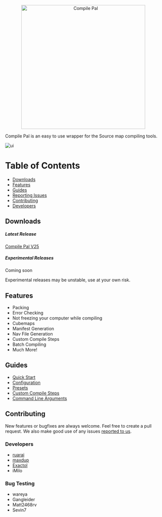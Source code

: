 <p align="center">
	<img
		alt="Compile Pal"
		src="http://i.imgur.com/jPEig83.png"
		width="400"
	/>
</p>

Compile Pal is an easy to use wrapper for the Source map compiling tools.

![ui](https://i.imgur.com/DvAVPeR.png)

# Table of Contents

* [Downloads]("#downloads")
* [Features]("#features")
* [Guides]("#guides")
* [Reporting Issues]("#issues")
* [Contributing]("#contributing")
* [Developers]("#devs")

## Downloads

##### Latest Release

[Compile Pal V25]("https://github.com/ruarai/CompilePal/releases/latest")

##### Experimental Releases

Coming soon

Experimental releases may be unstable, use at your own risk.

## Features
* Packing
* Error Checking
* Not freezing your computer while compiling
* Cubemaps
* Manifest Generation
* Nav File Generation
* Custom Compile Steps
* Batch Compiling
* Much More!

## Guides
* [Quick Start]("./Guides/QuickStart.md")
* [Configuration]("")
* [Presets]("")
* [Custom Compile Steps]("")
* [Command Line Arguments]("")

## Contributing

New features or bugfixes are always welcome. Feel free to create a pull request. We also make good use of any issues [reported to us](https://github.com/ruarai/CompilePal/issues).

### Developers
- [ruarai](https://github.com/ruarai)
- [maxdup](https://github.com/maxdup)
- [Exactol](https://github.com/Exactol)
- iMilo


### Bug Testing
- wareya
- Gangleider 
- Matt2468rv 
- Sevin7 
